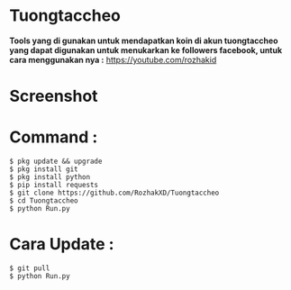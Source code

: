 # Tuongtaccheo

**Tools yang di gunakan untuk mendapatkan koin di akun tuongtaccheo yang dapat digunakan untuk menukarkan ke followers facebook, untuk cara menggunakan nya :** https://youtube.com/rozhakid

# Screenshot



# Command :
    $ pkg update && upgrade
    $ pkg install git
    $ pkg install python
    $ pip install requests
    $ git clone https://github.com/RozhakXD/Tuongtaccheo
    $ cd Tuongtaccheo
    $ python Run.py
# Cara Update :
    $ git pull
    $ python Run.py
